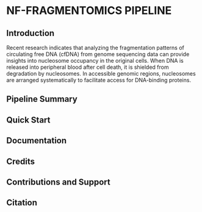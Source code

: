 # NF-FRAGMENTOMICS PIPELINE

## Introduction

Recent research indicates that analyzing the fragmentation patterns of circulating free DNA (cfDNA) from genome sequencing data can provide insights into nucleosome occupancy in the original cells. When DNA is released into peripheral blood after cell death, it is shielded from degradation by nucleosomes. In accessible genomic regions, nucleosomes are arranged systematically to facilitate access for DNA-binding proteins.


## Pipeline Summary

<!-- TODO -->

## Quick Start

<!-- TODO -->

## Documentation

<!-- TODO -->

## Credits

<!-- TODO -->

## Contributions and Support

<!-- TODO -->

## Citation

<!-- TODO -->